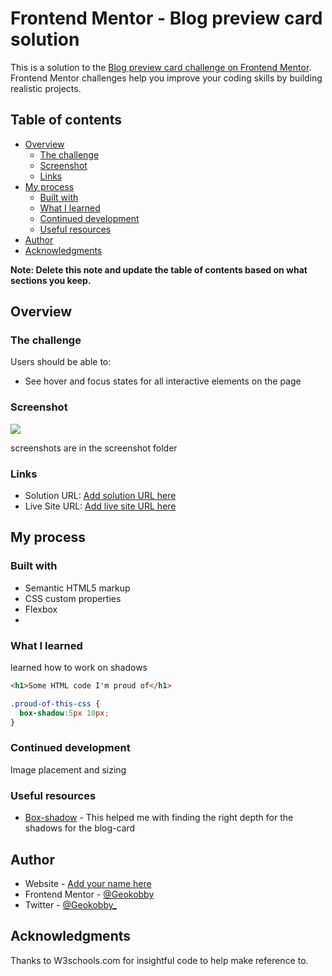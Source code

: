 # Frontend Mentor - Blog preview card solution

This is a solution to the [Blog preview card challenge on Frontend Mentor](https://www.frontendmentor.io/challenges/blog-preview-card-ckPaj01IcS). Frontend Mentor challenges help you improve your coding skills by building realistic projects. 

## Table of contents

- [Overview](#overview)
  - [The challenge](#the-challenge)
  - [Screenshot](#screenshot)
  - [Links](#links)
- [My process](#my-process)
  - [Built with](#built-with)
  - [What I learned](#what-i-learned)
  - [Continued development](#continued-development)
  - [Useful resources](#useful-resources)
- [Author](#author)
- [Acknowledgments](#acknowledgments)

**Note: Delete this note and update the table of contents based on what sections you keep.**

## Overview

### The challenge

Users should be able to:

- See hover and focus states for all interactive elements on the page

### Screenshot

![](./screenshot.jpg)

screenshots are in the screenshot folder 



### Links

- Solution URL: [Add solution URL here](https://your-solution-url.com)
- Live Site URL: [Add live site URL here](https://your-live-site-url.com)

## My process

### Built with

- Semantic HTML5 markup
- CSS custom properties
- Flexbox
-

### What I learned

learned how to work on shadows 

```html
<h1>Some HTML code I'm proud of</h1>
```
```css
.proud-of-this-css {
  box-shadow:5px 10px;
}
```


### Continued development

Image placement and sizing 

### Useful resources

- [Box-shadow](https://www.w3schools.com/cssref/css3_pr_box-shadow.php) - This helped me with finding the right depth for the shadows for the blog-card


## Author

- Website - [Add your name here](https://www.your-site.com)
- Frontend Mentor - [@Geokobby](https://www.frontendmentor.io/profile/Geokobby)
- Twitter - [@Geokobby_](https://twitter.com/Geokobby_)

## Acknowledgments

Thanks to W3schools.com for insightful code to help make reference to.
